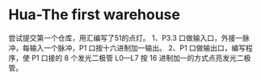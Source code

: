 # Hua-The first warehouse
尝试提交第一个仓库，用汇编写了51的点灯。
1、P3.3 口做输入口，外接一脉冲，每输入一个脉冲，P1 口按十六进制加一输出。 
2、P1 口做输出口，编写程序，使 P1 口接的 8 个发光二极管 L0—L7 按 16 进制加一的方式点亮发光二极管。
